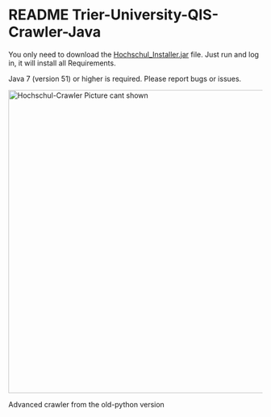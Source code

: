 # README Trier-University-QIS-Crawler-Java 

You only need to download the [Hochschul_Installer.jar](https://mariolampert.de/HS-Bot/Hochschul_Installer.jar) file. Just run and log in, it will install all Requirements.

Java 7 (version 51) or higher is required.
Please report bugs or issues.

<p>
  <img src="https://mariolampert.de/HS-Bot/Hochschul-Installer.png" width="600" alt="Hochschul-Crawler Picture cant shown">
</p>

Advanced crawler from the old-python version
